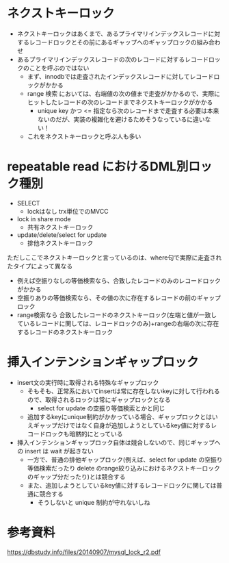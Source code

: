 # ネクストキーロック
- ネクストキーロックはあくまで、あるプライマリインデックスレコードに対するレコードロックとその前にあるギャップへのギャップロックの組み合わせ
- あるプライマリインデックスレコードの次のレコードに対するレコードロックのことを呼ぶのではない
  - まず、innodbでは走査されたインデックスレコードに対してレコードロックがかかる
  - range 検索 においては、右端値の次の値まで走査がかかるので、実際にヒットしたレコードの次のレコードまでネクストキーロックがかかる
    - unique key かつ <= 指定なら次のレコードまで走査する必要は本来ないのだが、実装の複雑化を避けるためそうなっているに違いない！
  - これをネクストキーロックと呼ぶ人も多い

# repeatable read におけるDML別ロック種別
- SELECT
  - lockはなし trx単位でのMVCC
- lock in share mode
  - 共有ネクストキーロック
- update/delete/select for update
  - 排他ネクストキーロック

ただしここでネクストキーロックと言っているのは、where句で実際に走査されたタイプによって異なる
  - 例えば空振りなしの等価検索なら、合致したレコードのみのレコードロックがかかる
  - 空振りありの等価検索なら、その値の次に存在するレコードの前のギャップロック
  - range検索なら 合致したレコードのネクストキーロック(左端と値が一致しているレコードに関しては、レコードロックのみ)+rangeの右端の次に存在するレコードのネクストキーロック

# 挿入インテンションギャップロック
- insert文の実行時に取得される特殊なギャップロック
  - そもそも、正常系においてinsertは常に存在しないkeyに対して行われるので、取得されるロックは常にギャップロックとなる
    - select for update の空振り等価検索とかと同じ
  - 追加するkeyにunique制約がかかっている場合、ギャップロックとはいえギャップだけではなく自身が追加しようとしているkey値に対するレコードロックも暗黙的にとっている
- 挿入インテンションギャップロック自体は競合しないので、同じギャップへの insert は wait が起きない
  - 一方で、普通の排他ギャップロック(例えば、select for update の空振り等価検索だったり delete のrange絞り込みにおけるネクストキーロックのギャップ分だったり)とは競合する
  - また、追加しようとしているkey値に対するレコードロックに関しては普通に競合する
    - そうしないと unique 制約が守れないしね

# 参考資料
https://dbstudy.info/files/20140907/mysql_lock_r2.pdf
